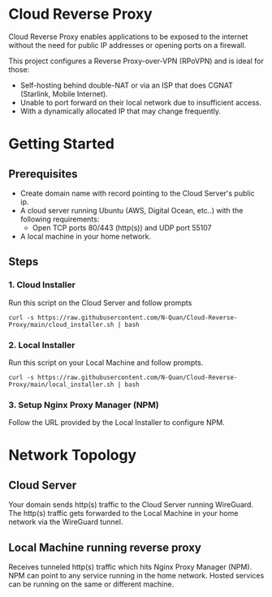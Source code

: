 # Cloud Reverse Proxy
Cloud Reverse Proxy enables applications to be exposed to the internet without the need for public IP addresses or opening ports on a firewall.

This project configures a Reverse Proxy-over-VPN (RPoVPN) and is ideal for those:
- Self-hosting behind double-NAT or via an ISP that does CGNAT (Starlink, Mobile Internet).
- Unable to port forward on their local network due to insufficient access.
- With a dynamically allocated IP that may change frequently.

# Getting Started
## Prerequisites
- Create domain name with record pointing to the Cloud Server's public ip.
- A cloud server running Ubuntu (AWS, Digital Ocean, etc..) with the following requirements:
    - Open TCP ports 80/443 (http(s)) and UDP port 55107
- A local machine in your home network.

## Steps
### 1. Cloud Installer
Run this script on the Cloud Server and follow prompts
```
curl -s https://raw.githubusercontent.com/N-Quan/Cloud-Reverse-Proxy/main/cloud_installer.sh | bash
```

### 2. Local Installer
Run this script on your Local Machine and follow prompts.
```
curl -s https://raw.githubusercontent.com/N-Quan/Cloud-Reverse-Proxy/main/local_installer.sh | bash
```

### 3. Setup Nginx Proxy Manager (NPM)
Follow the URL provided by the Local Installer to configure NPM.

# Network Topology
## Cloud Server
Your domain sends http(s) traffic to the Cloud Server running WireGuard. The http(s) traffic gets forwarded to the Local Machine in your home network via the WireGuard tunnel.

## Local Machine running reverse proxy
Receives tunneled http(s) traffic which hits Nginx Proxy Manager (NPM).
NPM can point to any service running in the home network. Hosted services can be running on the same or different machine.
